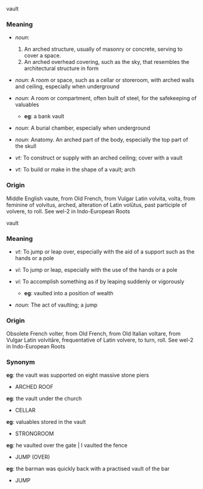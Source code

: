 vault
### Meaning
+ _noun_:
   1. An arched structure, usually of masonry or concrete, serving to cover a space.
   2. An arched overhead covering, such as the sky, that resembles the architectural structure in form
+ _noun_: A room or space, such as a cellar or storeroom, with arched walls and ceiling, especially when underground
+ _noun_: A room or compartment, often built of steel, for the safekeeping of valuables
    + __eg__: a bank vault
+ _noun_: A burial chamber, especially when underground
+ _noun_: Anatomy. An arched part of the body, especially the top part of the skull

+ _vt_: To construct or supply with an arched ceiling; cover with a vault
+ _vt_: To build or make in the shape of a vault; arch

### Origin

Middle English vaute, from Old French, from Vulgar Latin volvita, volta, from feminine of volvitus, arched, alteration of Latin volūtus, past participle of volvere, to roll. See wel-2 in Indo-European Roots

vault
### Meaning
+ _vt_: To jump or leap over, especially with the aid of a support such as the hands or a pole
+ _vi_: To jump or leap, especially with the use of the hands or a pole
+ _vi_: To accomplish something as if by leaping suddenly or vigorously
    + __eg__: vaulted into a position of wealth

+ _noun_: The act of vaulting; a jump

### Origin

Obsolete French volter, from Old French, from Old Italian voltare, from Vulgar Latin volvitāre, frequentative of Latin volvere, to turn, roll. See wel-2 in Indo-European Roots

### Synonym

__eg__: the vault was supported on eight massive stone piers

+ ARCHED ROOF

__eg__: the vault under the church

+ CELLAR

__eg__: valuables stored in the vault

+ STRONGROOM

__eg__: he vaulted over the gate | I vaulted the fence

+ JUMP (OVER)

__eg__: the barman was quickly back with a practised vault of the bar

+ JUMP


